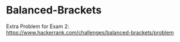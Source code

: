 # Balanced-Brackets
Extra Problem for Exam 2: https://www.hackerrank.com/challenges/balanced-brackets/problem
